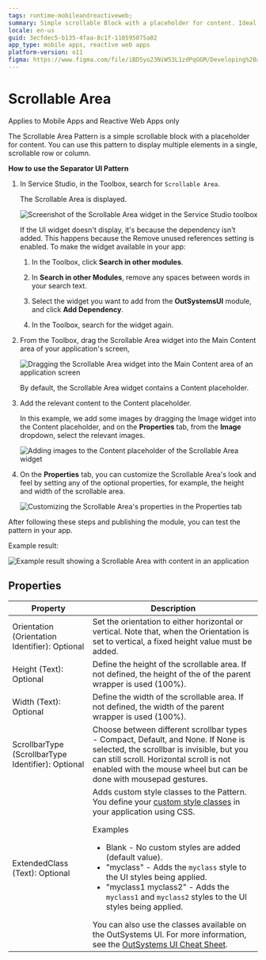 ```yaml
---
tags: runtime-mobileandreactiveweb;   
summary: Simple scrollable Block with a placeholder for content. Ideal to display multiple elements in a single, scrollable row or column.
locale: en-us
guid: 3ecfdec5-b135-4faa-8c1f-110595075a02
app_type: mobile apps, reactive web apps
platform-version: o11
figma: https://www.figma.com/file/iBD5yo23NiW53L1zdPqGGM/Developing%20an%20Application?node-id=653:417
---
```


# Scrollable Area

<div class="info" markdown="1">

Applies to Mobile Apps and Reactive Web Apps only

</div>

The Scrollable Area Pattern is a simple scrollable block with a placeholder for content. You can use this pattern to display multiple elements in a single, scrollable row or column.

**How to use the Separator UI Pattern**

1. In Service Studio, in the Toolbox, search for `Scrollable Area`.

    The Scrollable Area is displayed.

    ![Screenshot of the Scrollable Area widget in the Service Studio toolbox](images/scrollwidget-ss.png "Scrollable Area Widget in Service Studio")

    If the UI widget doesn't display, it's because the dependency isn't added. This happens because the Remove unused references setting is enabled. To make the widget available in your app:

    1. In the Toolbox, click **Search in other modules**.

    1. In **Search in other Modules**, remove any spaces between words in your search text.
    
    1. Select the widget you want to add from the **OutSystemsUI** module, and click **Add Dependency**. 
    
    1. In the Toolbox, search for the widget again.

1. From the Toolbox, drag the Scrollable Area widget into the Main Content area of your application's screen, 

    ![Dragging the Scrollable Area widget into the Main Content area of an application screen](images/scrolldrag-ss.png "Dragging Scrollable Area Widget to Screen")

    By default, the Scrollable Area widget contains a Content placeholder.
   
1. Add the relevant content to the Content placeholder.

    In this example, we add some images by dragging the Image widget into the Content placeholder, and on the **Properties** tab, from the **Image** dropdown, select the relevant images.

    ![Adding images to the Content placeholder of the Scrollable Area widget](images/scrollimage-ss.png "Adding Images to Content Placeholder")
    
1. On the **Properties** tab, you can customize the Scrollable Area's look and feel by setting any of the optional properties, for example, the height and width of the scrollable area. 

    ![Customizing the Scrollable Area's properties in the Properties tab](images/scrollprop-ss.png "Setting Optional Properties of Scrollable Area")

After following these steps and publishing the module, you can test the pattern in your app.

Example result:

![Example result showing a Scrollable Area with content in an application](images/scrollexample.png "Example of Scrollable Area in an App")

## Properties

| **Property**                                       | **Description**                                                                                                                                                                                                                                                                                                                                                                                                                                                                                                                                                                                                                         |
|----------------------------------------------------|-----------------------------------------------------------------------------------------------------------------------------------------------------------------------------------------------------------------------------------------------------------------------------------------------------------------------------------------------------------------------------------------------------------------------------------------------------------------------------------------------------------------------------------------------------------------------------------------------------------------------------------------|
| Orientation (Orientation Identifier): Optional     | Set the orientation to either horizontal or vertical. Note that, when the Orientation is set to vertical, a fixed height value must be added.                                                                                                                                                                                                                                                                                                                                                                                                                                                                                           |
| Height (Text): Optional                            | Define the height of the scrollable area. If not defined, the height of the of the parent wrapper is used (100%).                                                                                                                                                                                                                                                                                                                                                                                                                                                                                                                       |
| Width (Text): Optional                             | Define the width of the scrollable area. If not defined, the width of the parent wrapper is used (100%).                                                                                                                                                                                                                                                                                                                                                                                                                                                                                                                                |
| ScrollbarType (ScrollbarType Identifier): Optional | Choose between different scrollbar types - Compact, Default, and None. If None is selected, the scrollbar is invisible, but you can still scroll. Horizontal scroll is not enabled with the mouse wheel but can be done with mousepad gestures.                                                                                                                                                                                                                                                                                                                                                                                         |
| ExtendedClass (Text): Optional                     | Adds custom style classes to the Pattern. You define your [custom style classes](../../../../../develop/ui/look-feel/css.md) in your application using CSS. <p>Examples <ul><li>Blank - No custom styles are added (default value).</li><li>"myclass" - Adds the ``myclass`` style to the UI styles being applied.</li><li>"myclass1 myclass2" - Adds the ``myclass1`` and ``myclass2`` styles to the UI styles being applied.</li></ul></p>You can also use the classes available on the OutSystems UI. For more information, see the [OutSystems UI Cheat Sheet](https://outsystemsui.outsystems.com/OutSystemsUIWebsite/CheatSheet). |
